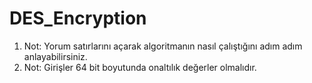 # DES_Encryption
1. Not: Yorum satırlarını açarak algoritmanın nasıl çalıştığını adım adım anlayabilirsiniz.
2. Not: Girişler 64 bit boyutunda onaltılık değerler olmalıdır.
